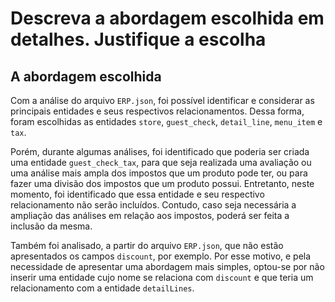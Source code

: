 # Descreva a abordagem escolhida em detalhes. Justifique a escolha

## A abordagem escolhida

Com a análise do arquivo `ERP.json`, foi possível identificar e considerar as principais entidades e seus respectivos relacionamentos. Dessa forma, foram escolhidas as entidades `store`, `guest_check`, `detail_line`, `menu_item` e `tax`.

Porém, durante algumas análises, foi identificado que poderia ser criada uma entidade `guest_check_tax`, para que seja realizada uma avaliação ou uma análise mais ampla dos impostos que um produto pode ter, ou para fazer uma divisão dos impostos que um produto possui. Entretanto, neste momento, foi identificado que essa entidade e seu respectivo relacionamento não serão incluídos. Contudo, caso seja necessária a ampliação das análises em relação aos impostos, poderá ser feita a inclusão da mesma.

Também foi analisado, a partir do arquivo `ERP.json`, que não estão apresentados os campos `discount`, por exemplo. Por esse motivo, e pela necessidade de apresentar uma abordagem mais simples, optou-se por não inserir uma entidade cujo nome se relaciona com `discount` e que teria um relacionamento com a entidade `detailLines`.